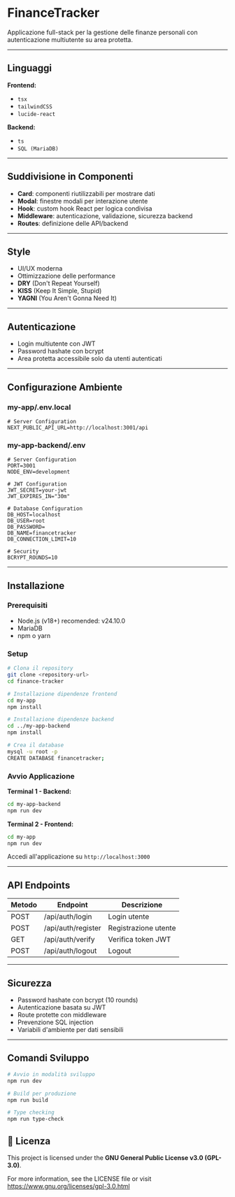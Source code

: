# FinanceTracker

Applicazione full-stack per la gestione delle finanze personali con autenticazione multiutente su area protetta.

---

## Linguaggi

**Frontend:**
- `tsx`
- `tailwindCSS`
- `lucide-react`

**Backend:**
- `ts`
- `SQL (MariaDB)`

---

## Suddivisione in Componenti

- **Card**: componenti riutilizzabili per mostrare dati
- **Modal**: finestre modali per interazione utente
- **Hook**: custom hook React per logica condivisa
- **Middleware**: autenticazione, validazione, sicurezza backend
- **Routes**: definizione delle API/backend

---

## Style

- UI/UX moderna
- Ottimizzazione delle performance
- **DRY** (Don't Repeat Yourself)
- **KISS** (Keep It Simple, Stupid)
- **YAGNI** (You Aren't Gonna Need It)

---

## Autenticazione

- Login multiutente con JWT
- Password hashate con bcrypt
- Area protetta accessibile solo da utenti autenticati

---

## Configurazione Ambiente

### my-app/.env.local

```env
# Server Configuration
NEXT_PUBLIC_API_URL=http://localhost:3001/api
```

### my-app-backend/.env

```env
# Server Configuration
PORT=3001
NODE_ENV=development

# JWT Configuration
JWT_SECRET=your-jwt
JWT_EXPIRES_IN="30m"

# Database Configuration
DB_HOST=localhost
DB_USER=root
DB_PASSWORD=
DB_NAME=financetracker
DB_CONNECTION_LIMIT=10

# Security
BCRYPT_ROUNDS=10
```

---

## Installazione

### Prerequisiti

- Node.js (v18+) recomended: v24.10.0
- MariaDB
- npm o yarn

### Setup

```bash
# Clona il repository
git clone <repository-url>
cd finance-tracker

# Installazione dipendenze frontend
cd my-app
npm install

# Installazione dipendenze backend
cd ../my-app-backend
npm install

# Crea il database
mysql -u root -p
CREATE DATABASE financetracker;
```

### Avvio Applicazione

**Terminal 1 - Backend:**
```bash
cd my-app-backend
npm run dev
```

**Terminal 2 - Frontend:**
```bash
cd my-app
npm run dev
```

Accedi all'applicazione su `http://localhost:3000`

---

## API Endpoints

| Metodo | Endpoint              | Descrizione          |
|--------|----------------------|----------------------|
| POST   | /api/auth/login      | Login utente         |
| POST   | /api/auth/register   | Registrazione utente |
| GET    | /api/auth/verify     | Verifica token JWT   |
| POST   | /api/auth/logout     | Logout               |

---

## Sicurezza

- Password hashate con bcrypt (10 rounds)
- Autenticazione basata su JWT
- Route protette con middleware
- Prevenzione SQL injection
- Variabili d'ambiente per dati sensibili

---

## Comandi Sviluppo

```bash
# Avvio in modalità sviluppo
npm run dev

# Build per produzione
npm run build

# Type checking
npm run type-check
```

## 📄 Licenza

This project is licensed under the **GNU General Public License v3.0 (GPL-3.0)**.

For more information, see the LICENSE file or visit <https://www.gnu.org/licenses/gpl-3.0.html>
